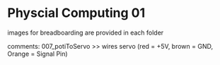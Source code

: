 # Physcial Computing 01

images for breadboarding are provided in each folder

comments:
007_potiToServo >> wires servo (red = +5V, brown = GND, Orange = Signal Pin)

